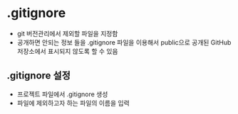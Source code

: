 # .gitignore

- git 버전관리에서 제외할 파일을 지정함
- 공개하면 안되는 정보 들을 .gitignore 파일을 이용해서 public으로 공개된 GitHub 저장소에서 표시되지 않도록 할 수 있음

## .gitignore 설정

- 프로젝트 파일에서 .gitignore 생성
- 파일에 제외하고자 하는 파일의 이름을 입력

